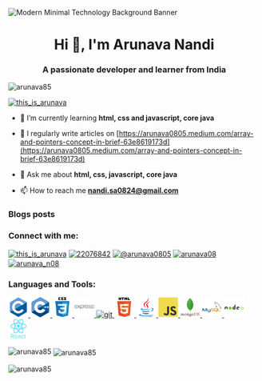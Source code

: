![Modern Minimal Technology Background Banner](https://github.com/ARUNAVA85/arunava85/assets/70838514/8f0994d9-6628-4072-aa41-1552e44543fb)
<h1 align="center">Hi 👋, I'm Arunava Nandi</h1>
<h3 align="center">A passionate developer and learner from India</h3>

<p align="left"> <img src="https://komarev.com/ghpvc/?username=arunava85&label=Profile%20views&color=0e75b6&style=flat" alt="arunava85" /> </p>

<p align="left"> <a href="https://twitter.com/this_is_arunava" target="blank"><img src="https://img.shields.io/twitter/follow/this_is_arunava?logo=twitter&style=for-the-badge" alt="this_is_arunava" /></a> </p>

- 🌱 I’m currently learning **html, css and javascript, core java**
- 📝 I regularly write articles on [https://arunava0805.medium.com/array-and-pointers-concept-in-brief-63e8619173d](https://arunava0805.medium.com/array-and-pointers-concept-in-brief-63e8619173d)

- 💬 Ask me about **html, css, javascript, core java**

- 📫 How to reach me **nandi.sa0824@gmail.com**

### Blogs posts
<!-- BLOG-POST-LIST:START -->
<!-- BLOG-POST-LIST:END -->

<h3 align="left">Connect with me:</h3>
<p align="left">
<a href="https://twitter.com/this_is_arunava" target="blank"><img align="center" src="https://raw.githubusercontent.com/rahuldkjain/github-profile-readme-generator/master/src/images/icons/Social/twitter.svg" alt="this_is_arunava" height="30" width="40" /></a>
<a href="https://stackoverflow.com/users/22076842" target="blank"><img align="center" src="https://raw.githubusercontent.com/rahuldkjain/github-profile-readme-generator/master/src/images/icons/Social/stack-overflow.svg" alt="22076842" height="30" width="40" /></a>
<a href="https://medium.com/@arunava0805" target="blank"><img align="center" src="https://raw.githubusercontent.com/rahuldkjain/github-profile-readme-generator/master/src/images/icons/Social/medium.svg" alt="@arunava0805" height="30" width="40" /></a>
<a href="https://www.leetcode.com/arunava08" target="blank"><img align="center" src="https://raw.githubusercontent.com/rahuldkjain/github-profile-readme-generator/master/src/images/icons/Social/leet-code.svg" alt="arunava08" height="30" width="40" /></a>
<a href="https://auth.geeksforgeeks.org/user/arunava_n08" target="blank"><img align="center" src="https://raw.githubusercontent.com/rahuldkjain/github-profile-readme-generator/master/src/images/icons/Social/geeks-for-geeks.svg" alt="arunava_n08" height="30" width="40" /></a>
</p>

<h3 align="left">Languages and Tools:</h3>
<p align="left"> <a href="https://www.cprogramming.com/" target="_blank" rel="noreferrer"> <img src="https://raw.githubusercontent.com/devicons/devicon/master/icons/c/c-original.svg" alt="c" width="40" height="40"/> </a> <a href="https://www.w3schools.com/cpp/" target="_blank" rel="noreferrer"> <img src="https://raw.githubusercontent.com/devicons/devicon/master/icons/cplusplus/cplusplus-original.svg" alt="cplusplus" width="40" height="40"/> </a> <a href="https://www.w3schools.com/css/" target="_blank" rel="noreferrer"> <img src="https://raw.githubusercontent.com/devicons/devicon/master/icons/css3/css3-original-wordmark.svg" alt="css3" width="40" height="40"/> </a> <a href="https://expressjs.com" target="_blank" rel="noreferrer"> <img src="https://raw.githubusercontent.com/devicons/devicon/master/icons/express/express-original-wordmark.svg" alt="express" width="40" height="40"/> </a> <a href="https://git-scm.com/" target="_blank" rel="noreferrer"> <img src="https://www.vectorlogo.zone/logos/git-scm/git-scm-icon.svg" alt="git" width="40" height="40"/> </a> <a href="https://www.w3.org/html/" target="_blank" rel="noreferrer"> <img src="https://raw.githubusercontent.com/devicons/devicon/master/icons/html5/html5-original-wordmark.svg" alt="html5" width="40" height="40"/> </a> <a href="https://www.java.com" target="_blank" rel="noreferrer"> <img src="https://raw.githubusercontent.com/devicons/devicon/master/icons/java/java-original.svg" alt="java" width="40" height="40"/> </a> <a href="https://developer.mozilla.org/en-US/docs/Web/JavaScript" target="_blank" rel="noreferrer"> <img src="https://raw.githubusercontent.com/devicons/devicon/master/icons/javascript/javascript-original.svg" alt="javascript" width="40" height="40"/> </a> <a href="https://www.mongodb.com/" target="_blank" rel="noreferrer"> <img src="https://raw.githubusercontent.com/devicons/devicon/master/icons/mongodb/mongodb-original-wordmark.svg" alt="mongodb" width="40" height="40"/> </a> <a href="https://www.mysql.com/" target="_blank" rel="noreferrer"> <img src="https://raw.githubusercontent.com/devicons/devicon/master/icons/mysql/mysql-original-wordmark.svg" alt="mysql" width="40" height="40"/> </a> <a href="https://nodejs.org" target="_blank" rel="noreferrer"> <img src="https://raw.githubusercontent.com/devicons/devicon/master/icons/nodejs/nodejs-original-wordmark.svg" alt="nodejs" width="40" height="40"/> </a> <a href="https://reactjs.org/" target="_blank" rel="noreferrer"> <img src="https://raw.githubusercontent.com/devicons/devicon/master/icons/react/react-original-wordmark.svg" alt="react" width="40" height="40"/> </a> </p>

<p><img align="left" src="https://github-readme-stats.vercel.app/api/top-langs?username=arunava85&show_icons=true&locale=en&layout=compact" alt="arunava85" /></p>

<p>&nbsp;<img align="center" src="https://github-readme-stats.vercel.app/api?username=arunava85&show_icons=true&locale=en" alt="arunava85" /></p>

<p><img align="center" src="https://github-readme-streak-stats.herokuapp.com/?user=arunava85&" alt="arunava85" /></p>
